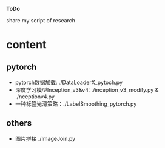 **ToDo**

share my script of research

# content

## pytorch
- pytorch数据加载: ./DataLoaderX_pytoch.py
- 深度学习模型Inception_v3&v4: ./inception_v3_modify.py &  ./nceptionv4.py
- 一种标签光滑策略：./LabelSmoothing_pytorch.py

## others
- 图片拼接 ./ImageJoin.py
